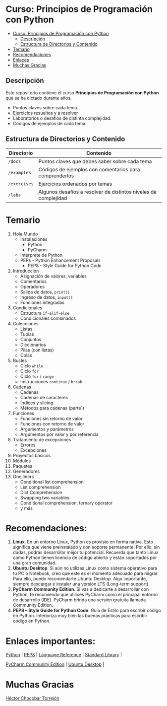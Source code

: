# Curso: Principios de Programación con Python

<!-- TOC -->
* [Curso: Principios de Programación con Python](#curso-principios-de-programación-con-python)
  * [Descripción](#descripción)
  * [Estructura de Directorios y Contenido](#estructura-de-directorios-y-contenido)
* [Temario](#temario)
* [Recomendaciones](#recomendaciones)
* [Enlaces](#enlaces)
* [Muchas Gracias](#muchas-gracias)
<!-- TOC -->

## Descripción

Este repositorio contiene el curso **Principios de Programación con Python** que se ha dictado durante años. 
- Puntos claves sobre cada tema. 
- Ejercicios resueltos y a resolver 
- Laboratorios o desafíos de distinta complejidad.
- Códigos de ejemplos de cada tema.

## Estructura de Directorios y Contenido

| Directorio   | Contenido                                                       |
|--------------|-----------------------------------------------------------------|
| `/docs`      | Puntos claves que debes saber sobre cada tema                   |
| `/examples`  | Códigos de ejemplos con comentarios para comprenderlos          |
| `/exercises` | Ejercicios ordenados por temas                                  |
| `/labs`      | Algunos desafíos a resolver de distintos niveles de complejidad |

# Temario

1. Hola Mundo
   - Instalaciones
     - Python
     - PyCharm
   - Intérprete de Python
   - PEPs - Python Enhancement Proposals
     - PEP8 - Style Guide for Python Code
2. Introducción
   - Asignación de valores, variables
   - Comentarios
   - Operadores
   - Salida de datos, ```print() ```
   - Ingreso de datos, ```input()```
   - Funciones integradas
3. Condicionales
   - Estructura `if-elif-else`
   - Condicionales combinados
4. Colecciones
   - Listas
   - Tuplas
   - Conjuntos
   - Diccionarios
   - Pilas (con listas)
   - Colas
5. Bucles
   - Ciclo `while`
   - Ciclo `for`
   - Ciclo `for` / `range`
   - Instrucciones `continue` / `break`
6. Cadenas
   - Cadenas
   - Cadenas de caracteres
   - Índices y slicing
   - Métodos para cadenas (parte1)
7. Funciones
   - Funciones sin retorno de valor
   - Funciones con retorno de valor
   - Argumentos y parámetros
   - Argumentos por valor y por referencia
8. Tratamiento de excepciones
   - Errores
   - Excepciones
9. Proyectos básicos
10. Módulos
11. Paquetes
12. Generadores
13. One liners
    - Conditional list comprehension
    - List comprehension
    - Dict Comprehension
    - Swapping two variables
    - Conditional comprehension, ternary operator
    - y más

# Recomendaciones:

1. **Linux**. En un entorno Linux, Python es provisto en forma nativa. Esto significa que viene preinstalado y con soporte permanente. Por ello, sin dudas, podrás desarrollar mejor tu potencial. Recuerda que tanto Linux como Python tienen licencia de código abierto y están soportados por una gran comunidad. 
2. **Ubuntu Desktop**. Si aún no utilizas Linux como sistema operativo para tu PC o Notebook, creo que este es el momento adecuado para migrar. Para ello, puedo recomendarte Ubuntu Desktop. Algo importante, siempre descargar e instalar una versión LTS (Long-term support).
3. **PyCharm Community Edition**. Si vas a dedicarte a desarrollar con Python, te recomiendo que utilices PyCharm como el principal entorno de desarrollo (IDE). PyCharm brinda una versión gratuita llamada Community Edition.
4. **PEP8 – Style Guide for Python Code**. Guía de Estilo para escribir código en Python. Interioriza muy bien las buenas prácticas para escribir código en Python.  

# Enlaces importantes:

[Python](https://www.python.org) |
[PEP8](https://peps.python.org/pep-0008/) |
[Language Reference](https://docs.python.org/3/reference/) |
[Standard Library](https://docs.python.org/3/library/index.html) |

[PyCharm Community Edition](https://www.jetbrains.com/pycharm/download/#section=linux) |
[Ubuntu Desktop](https://ubuntu.com/download/desktop) |

# Muchas Gracias

[Héctor Chocobar Torrejón](http://chocobar.net)
